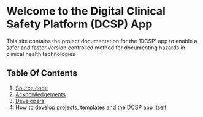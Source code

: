 # Welcome to the Digital Clinical Safety Platform (DCSP) App

This site contains the project documentation for the 'DCSP' app to enable a safer 
and faster version controlled method for documenting hazards in clinical health
technologies

## Table Of Contents

1. [Source code](code/index.md)
2. [Acknowledgements](acknowledgements.md)
3. [Developers](developers.md)
4. [How to develop projects, templates and the DCSP app itself](how-tos/index.md)

